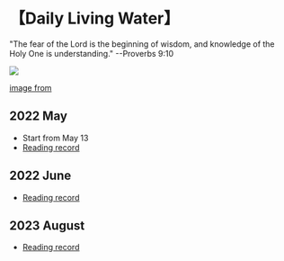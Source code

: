 #  【Daily Living Water】
"The fear of the Lord is the beginning of wisdom, and knowledge of the Holy One is understanding."  --Proverbs 9:10

![](https://freedailydevotionals.com/wp-content/uploads/2019/05/01-living-water.jpg)

[image from](https://freedailydevotionals.com/where-do-you-get-living-water-devotional-thought-of-the-day/)

## 2022 May
  * Start from May 13
  * [Reading record](https://yihsinlu.github.io/dlw.io/2022may.html)

## 2022 June
  * [Reading record](https://yihsinlu.github.io/dlw.io/2022june.html)

## 2023 August
  * [Reading record](https://yihsinlu.github.io/dlw.io/2022aug.html)
